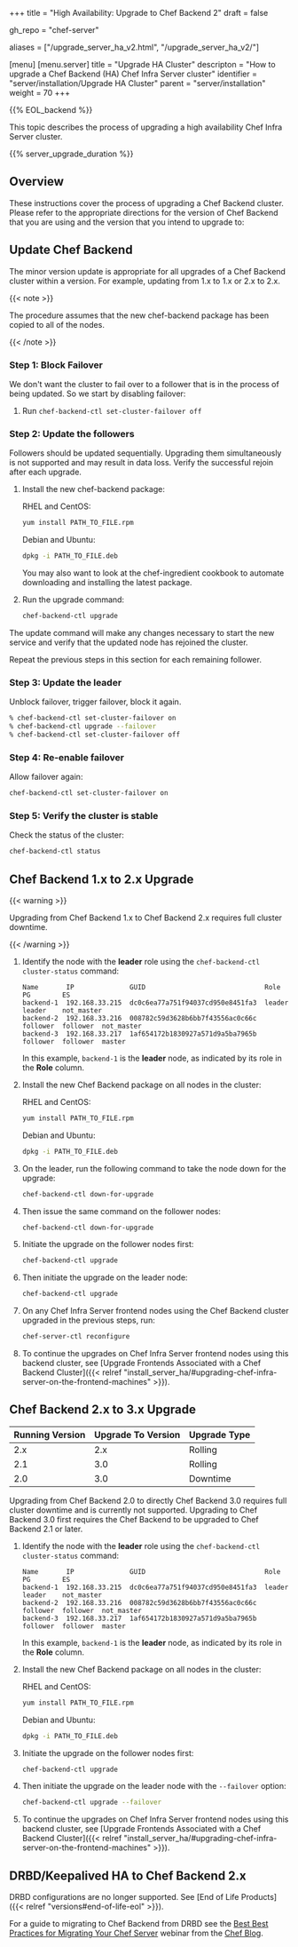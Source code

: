 +++
title = "High Availability: Upgrade to Chef Backend 2"
draft = false

gh_repo = "chef-server"

aliases = ["/upgrade_server_ha_v2.html", "/upgrade_server_ha_v2/"]

[menu]
  [menu.server]
    title = "Upgrade HA Cluster"
    descripton = "How to upgrade a Chef Backend (HA) Chef Infra Server cluster"
    identifier = "server/installation/Upgrade HA Cluster"
    parent = "server/installation"
    weight = 70
+++

{{% EOL_backend %}}

This topic describes the process of upgrading a high availability Chef Infra Server cluster.

{{% server_upgrade_duration %}}

## Overview

These instructions cover the process of upgrading a Chef Backend
cluster.
Please refer to the appropriate directions for the version of Chef Backend that you are using and the version that you intend to
upgrade to:

## Update Chef Backend

The minor version update is appropriate for all upgrades of a Chef
Backend cluster within a version. For example, updating from 1.x to 1.x or 2.x to 2.x.

{{< note >}}

The procedure assumes that the new chef-backend package has been copied to all of the nodes.

{{< /note >}}

### Step 1: Block Failover

We don't want the cluster to fail over to a follower that is in the
process of being updated. So we start by disabling failover:

1. Run `chef-backend-ctl set-cluster-failover off`

### Step 2: Update the followers

Followers should be updated sequentially. Upgrading them simultaneously is not supported and may result in data loss. Verify the successful rejoin after each upgrade.

1. Install the new chef-backend package:

    RHEL and CentOS:

    ```bash
    yum install PATH_TO_FILE.rpm
    ```

    Debian and Ubuntu:

    ```bash
    dpkg -i PATH_TO_FILE.deb
    ```

    You may also want to look at the chef-ingredient cookbook to
    automate downloading and installing the latest package.

2. Run the upgrade command:

    ```bash
    chef-backend-ctl upgrade
    ```

The update command will make any changes necessary to start the new
service and verify that the updated node has rejoined the cluster.

Repeat the previous steps in this section for each remaining follower.

### Step 3: Update the leader

Unblock failover, trigger failover, block it again.

```bash
% chef-backend-ctl set-cluster-failover on
% chef-backend-ctl upgrade --failover
% chef-backend-ctl set-cluster-failover off
```

### Step 4: Re-enable failover

Allow failover again:

```bash
chef-backend-ctl set-cluster-failover on
```

### Step 5: Verify the cluster is stable

Check the status of the cluster:

```bash
chef-backend-ctl status
```

## Chef Backend 1.x to 2.x Upgrade

{{< warning >}}

Upgrading from Chef Backend 1.x to Chef Backend 2.x requires full
cluster downtime.

{{< /warning >}}

1. Identify the node with the **leader** role using the `chef-backend-ctl cluster-status` command:

    ```none
    Name       IP              GUID                              Role      PG        ES
    backend-1  192.168.33.215  dc0c6ea77a751f94037cd950e8451fa3  leader    leader    not_master
    backend-2  192.168.33.216  008782c59d3628b6bb7f43556ac0c66c  follower  follower  not_master
    backend-3  192.168.33.217  1af654172b1830927a571d9a5ba7965b  follower  follower  master
    ```

    In this example, `backend-1` is the **leader** node, as indicated by its role in the **Role** column.

2. Install the new Chef Backend package on all nodes in the cluster:

    RHEL and CentOS:

    ```bash
    yum install PATH_TO_FILE.rpm
    ```

    Debian and Ubuntu:

    ```bash
    dpkg -i PATH_TO_FILE.deb
    ```

3. On the leader, run the following command to take the node down for the upgrade:

    ```bash
    chef-backend-ctl down-for-upgrade
    ```

4. Then issue the same command on the follower nodes:

    ```bash
    chef-backend-ctl down-for-upgrade
    ```

5. Initiate the upgrade on the follower nodes first:

    ```bash
    chef-backend-ctl upgrade
    ```

6. Then initiate the upgrade on the leader node:

    ```bash
    chef-backend-ctl upgrade
    ```

7. On any Chef Infra Server frontend nodes using the Chef Backend cluster upgraded in the previous steps, run:

    ```bash
    chef-server-ctl reconfigure
    ```

8. To continue the upgrades on Chef Infra Server frontend nodes using this backend cluster, see [Upgrade Frontends Associated with a Chef Backend Cluster]({{< relref "install_server_ha/#upgrading-chef-infra-server-on-the-frontend-machines" >}}).

## Chef Backend 2.x to 3.x Upgrade

| Running Version | Upgrade To Version | Upgrade Type |
|---------|---------|------|
| 2.x | 2.x | Rolling |
| 2.1 | 3.0 | Rolling |
| 2.0 | 3.0 | Downtime |

Upgrading from Chef Backend 2.0 to directly Chef Backend 3.0 requires full cluster downtime and is currently not supported.
Upgrading to Chef Backend 3.0 first requires the Chef Backend to be upgraded to Chef Backend 2.1 or later.

1. Identify the node with the **leader** role using the `chef-backend-ctl cluster-status` command:

    ```none
    Name       IP              GUID                              Role      PG        ES
    backend-1  192.168.33.215  dc0c6ea77a751f94037cd950e8451fa3  leader    leader    not_master
    backend-2  192.168.33.216  008782c59d3628b6bb7f43556ac0c66c  follower  follower  not_master
    backend-3  192.168.33.217  1af654172b1830927a571d9a5ba7965b  follower  follower  master
    ```

    In this example, `backend-1` is the **leader** node, as indicated by its role in the **Role** column.

2. Install the new Chef Backend package on all nodes in the cluster:

    RHEL and CentOS:

    ```bash
    yum install PATH_TO_FILE.rpm
    ```

    Debian and Ubuntu:

    ```bash
    dpkg -i PATH_TO_FILE.deb
    ```

3. Initiate the upgrade on the follower nodes first:

    ```bash
    chef-backend-ctl upgrade
    ```

4. Then initiate the upgrade on the leader node with the `--failover` option:

    ```bash
    chef-backend-ctl upgrade --failover
    ```

5. To continue the upgrades on Chef Infra Server frontend nodes using this backend cluster, see [Upgrade Frontends Associated with a Chef Backend Cluster]({{< relref "install_server_ha/#upgrading-chef-infra-server-on-the-frontend-machines" >}}).

## DRBD/Keepalived HA to Chef Backend 2.x

DRBD configurations are no longer supported. See [End of Life
Products]({{< relref "versions#end-of-life-eol" >}}).

For a guide to migrating to Chef Backend from DRBD see the [Best Best Practices for Migrating Your Chef Server](https://blog.chef.io/2018/04/06/best-practices-for-migrating-your-chef-server/)
webinar from the [Chef Blog](https://blog.chef.io/).
